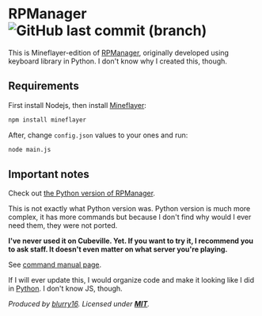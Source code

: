 # RPManager ![GitHub last commit (branch)](https://img.shields.io/github/last-commit/blurry16/RPManager-mineflayer/master?label=last%20commit%20to%20master)

This is Mineflayer-edition of [RPManager](https://github.com/blurry16/RPManager), originally developed using keyboard library in Python.
I don't know why I created this, though.  

## Requirements

First install Nodejs, then install [Mineflayer](https://github.com/PrismarineJS/mineflayer/):

```bash
npm install mineflayer
```

After, change `config.json` values to your ones and run:

```bash
node main.js
```

## Important notes

Check out [the Python version of RPManager](https://github.com/blurry16/RPManager).  

This is not exactly what Python version was. Python version is much more complex, it has more commands but because I don't find why would I ever need them, they were not ported.  

**I've never used it on Cubeville. Yet. If you want to try it, I recommend you to ask staff. It doesn't even matter on what server you're playing.**

See [command manual page](https://github.com/blurry16/RPManager-mineflayer/blob/master/MAN.md).

If I will ever update this, I would organize code and make it looking like I did in [Python](https://github.com/blurry16/RPManager). I don't know JS, though.

*Produced by [blurry16](https://github.com/blurry16). Licensed under **[MIT](https://github.com/blurry16/RPManager-mineflayer/blob/master/LICENSE)**.*
